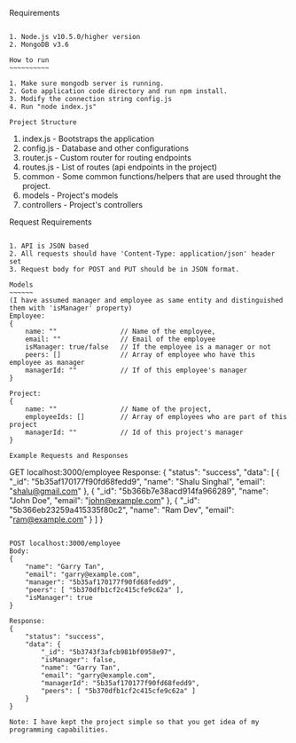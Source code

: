 Requirements
~~~~~~~~~~~~

1. Node.js v10.5.0/higher version
2. MongoDB v3.6

How to run
~~~~~~~~~~

1. Make sure mongodb server is running.
2. Goto application code directory and run npm install.
3. Modify the connection string config.js
4. Run "node index.js"

Project Structure
~~~~~~~~~~~~~~~~~

1. index.js - Bootstraps the application
2. config.js - Database and other configurations
3. router.js - Custom router for routing endpoints
4. routes.js - List of routes (api endpoints in the project)
5. common - Some common functions/helpers that are used throught the project.
6. models - Project's models
7. controllers - Project's controllers

Request Requirements
~~~~~~~~~~~~~~~~~~~~

1. API is JSON based
2. All requests should have 'Content-Type: application/json' header set
3. Request body for POST and PUT should be in JSON format.

Models
~~~~~~
(I have assumed manager and employee as same entity and distinguished them with 'isManager' property)
Employee:
{
    name: ""                // Name of the employee,
    email: ""               // Email of the employee
    isManager: true/false   // If the employee is a manager or not
    peers: []               // Array of employee who have this employee as manager
    managerId: ""           // If of this employee's manager
}

Project:
{
    name: ""                // Name of the project,
    employeeIds: []         // Array of employees who are part of this project
    managerId: ""           // Id of this project's manager
}

Example Requests and Responses
~~~~~~~~~~~~~~~~~~~~~~~~~~~~~~

GET localhost:3000/employee
Response:
{
    "status": "success",
    "data": [
        {
            "_id": "5b35af170177f90fd68fedd9",
            "name": "Shalu Singhal",
            "email": "shalu@gmail.com"
        },
        {
            "_id": "5b366b7e38acd914fa966289",
            "name": "John Doe",
            "email": "john@example.com"
        },
        {
            "_id": "5b366eb23259a415335f80c2",
            "name": "Ram Dev",
            "email": "ram@example.com"
        }
    ]
}

~~~~~~~~~~~~~~~~~~~~~~~~~~~~~

POST localhost:3000/employee
Body:
{
    "name": "Garry Tan",
    "email": "garry@example.com",
	"manager": "5b35af170177f90fd68fedd9",
	"peers": [ "5b370dfb1cf2c415cfe9c62a" ],
	"isManager": true
}

Response:
{
    "status": "success",
    "data": {
        "_id": "5b3743f3afcb981bf0958e97",
        "isManager": false,
        "name": "Garry Tan",
        "email": "garry@example.com",
        "managerId": "5b35af170177f90fd68fedd9",
        "peers": [ "5b370dfb1cf2c415cfe9c62a" ]
    }
}

Note: I have kept the project simple so that you get idea of my programming capabilities.
